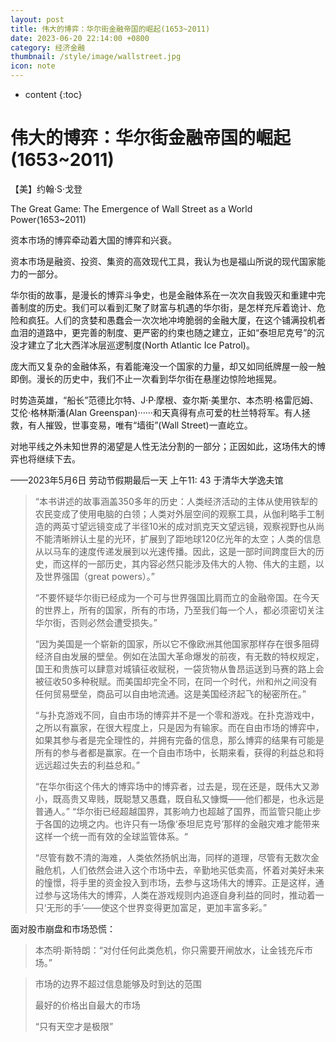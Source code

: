 ```yaml
---
layout: post
title: 伟大的博弈：华尔街金融帝国的崛起(1653~2011)
date: 2023-06-20 22:14:00 +0800
category: 经济金融
thumbnail: /style/image/wallstreet.jpg
icon: note
---
```



* content
{:toc}

# 伟大的博弈：华尔街金融帝国的崛起(1653~2011)

【美】约翰·S·戈登



The Great Game: The Emergence of Wall Street as  a World Power(1653~2011)

资本市场的博弈牵动着大国的博弈和兴衰。



资本市场是融资、投资、集资的高效现代工具，我认为也是福山所说的现代国家能力的一部分。

华尔街的故事，是漫长的博弈斗争史，也是金融体系在一次次自我毁灭和重建中完善制度的历史。我们可以看到汇聚了财富与机遇的华尔街，是怎样充斥着诡计、危险和疯狂。人们的贪婪和愚蠢会一次次地冲垮脆弱的金融大厦，在这个铺满投机者血泪的道路中，更完善的制度、更严密的约束也随之建立，正如“泰坦尼克号”的沉没才建立了北大西洋冰层巡逻制度(North Atlantic Ice Patrol)。

庞大而又复杂的金融体系，有着能淹没一个国家的力量，却又如同纸牌屋一般一触即倒。漫长的历史中，我们不止一次看到华尔街在悬崖边惊险地摇晃。

时势造英雄，“船长”范德比尔特、J·P·摩根、查尔斯·美里尔、本杰明·格雷厄姆、艾伦·格林斯潘(Alan Greenspan)······和天真得有点可爱的杜兰特将军。有人拯救，有人摧毁，世事变易，唯有“墙街”(Wall Street)一直屹立。

对地平线之外未知世界的渴望是人性无法分割的一部分；正因如此，这场伟大的博弈也将继续下去。

——2023年5月6日 劳动节假期最后一天 上午11: 43 于清华大学逸夫馆 



>“本书讲述的故事涵盖350多年的历史：人类经济活动的主体从使用铁犁的农民变成了使用电脑的白领；人类对外层空间的观察工具，从伽利略手工制造的两英寸望远镜变成了半径10米的成对凯克天文望远镜，观察视野也从尚不能清晰辨认土星的光环，扩展到了距地球120亿光年的太空；人类的信息从以马车的速度传递发展到以光速传播。因此，这是一部时间跨度巨大的历史，而这样的一部历史，其内容必然只能涉及伟大的人物、伟大的主题，以及世界强国（great powers）。”
>
>“不要怀疑华尔街已经成为一个可与世界强国比肩而立的金融帝国。在今天的世界上，所有的国家，所有的市场，乃至我们每一个人，都必须密切关注华尔街，否则必然会遭受损失。”
>
>“因为美国是一个崭新的国家，所以它不像欧洲其他国家那样存在很多阻碍经济自由发展的壁垒。例如在法国大革命爆发的前夜，有无数的特权规定，国王和贵族可以肆意对城镇征收赋税，一袋货物从鲁昂运送到马赛的路上会被征收50多种税赋。而美国却完全不同，在同一个时代，州和州之间没有任何贸易壁垒，商品可以自由地流通。这是美国经济起飞的秘密所在。”
>
>“与扑克游戏不同，自由市场的博弈并不是一个零和游戏。在扑克游戏中，之所以有赢家，在很大程度上，只是因为有输家。而在自由市场的博弈中，如果其参与者是完全理性的，并拥有完备的信息，那么博弈的结果有可能是所有的参与者都是赢家。在一个自由市场中，长期来看，获得的利益总和将远远超过失去的利益总和。”
>
>“在华尔街这个伟大的博弈场中的博弈者，过去是，现在还是，既伟大又渺小，既高贵又卑贱，既聪慧又愚蠢，既自私又慷慨——他们都是，也永远是普通人。”
>“华尔街已经超越国界，其影响力也超越了国界，而监管只能止步于各国的边境之内。也许只有一场像‘泰坦尼克号’那样的金融灾难才能带来这样一个统一而有效的全球监管体系。“
>
>“尽管有数不清的海难，人类依然扬帆出海，同样的道理，尽管有无数次金融危机，人们依然会进入这个市场中去，辛勤地买低卖高，怀着对美好未来的憧憬，将手里的资金投入到市场，去参与这场伟大的博弈。正是这样，通过参与这场伟大的博弈，人类在游戏规则内追逐自身利益的同时，推动着一只‘无形的手’——使这个世界变得更加富足，更加丰富多彩。”



面对股市崩盘和市场恐慌：

> 本杰明·斯特朗：“对付任何此类危机，你只需要开闸放水，让金钱充斥市场。”



> 市场的边界不超过信息能够及时到达的范围
>
> 最好的价格出自最大的市场
>
> “只有天空才是极限”

 
